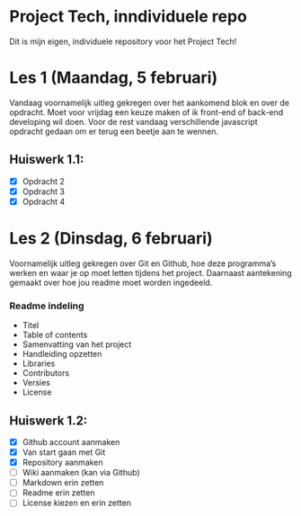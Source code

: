 # Project Tech, inndividuele repo
Dit is mijn eigen, individuele repository voor het Project Tech!

# Les 1 (Maandag, 5 februari)

Vandaag voornamelijk uitleg gekregen over het aankomend blok en over de opdracht. Moet voor vrijdag een keuze maken of ik front-end of back-end developing wil doen. Voor de rest vandaag verschillende javascript opdracht gedaan om er terug een beetje aan te wennen.

## Huiswerk 1.1:

- [x]  Opdracht 2
- [x]  Opdracht 3
- [x]  Opdracht 4

# Les 2 (Dinsdag, 6 februari)

Voornamelijk uitleg gekregen over Git en Github, hoe deze programma’s werken en waar je op moet letten tijdens het project. Daarnaast aantekening gemaakt over hoe jou readme moet worden ingedeeld.

### Readme indeling

- Titel
- Table of contents
- Samenvatting van het project
- Handleiding opzetten
- Libraries
- Contributors
- Versies
- License

## Huiswerk 1.2:

- [x]  Github account aanmaken
- [x]  Van start gaan met Git
- [x]  Repository aanmaken
- [ ]  Wiki aanmaken (kan via Github)
- [ ]  Markdown erin zetten
- [ ]  Readme erin zetten
- [ ]  License kiezen en erin zetten
